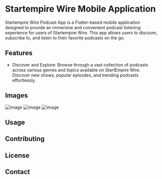 # Startempire Wire Mobile Application

Startempire Wire Podcast App is a Flutter-based mobile application designed to provide an immersive and convenient podcast listening experience for users of Startempire Wire. This app allows users to discover, subscribe to, and listen to their favorite podcasts on the go.

## Features

-   Discover and Explore: Browse through a vast collection of podcasts across various genres and topics available on StartEmpire Wire. Discover new shows, popular episodes, and trending podcasts effortlessly.
## Images
![image](https://github.com/Dustinibrao/startEmpireWire/assets/78004686/76d35ee7-d088-49eb-9f3f-4f50f469d0ac) ![image](https://github.com/Dustinibrao/startEmpireWire/assets/78004686/4c9d1e60-eaea-4f26-b6d0-595af374768f)
![image](https://github.com/Dustinibrao/startEmpireWire/assets/78004686/4199b652-b8ad-4f8f-97a9-8097a5da7c58)
## Usage

## Contributing

## License

## Contact
